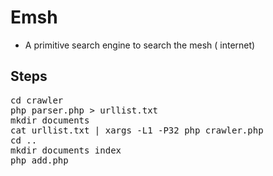 # Emsh
- A primitive search engine to search the mesh ( internet)

## Steps
<pre>
cd crawler
php parser.php > urllist.txt
mkdir documents
cat urllist.txt | xargs -L1 -P32 php crawler.php
cd ..
mkdir documents index
php add.php
</pre>
